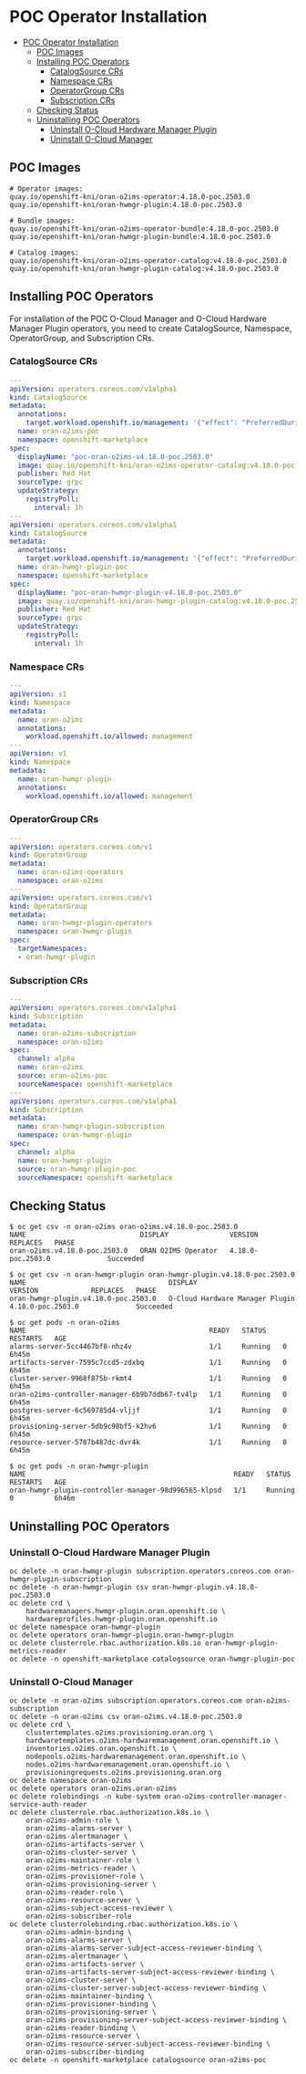 <!--
SPDX-FileCopyrightText: Red Hat

SPDX-License-Identifier: Apache-2.0
-->

<!-- vscode-markdown-toc -->

# POC Operator Installation

<!-- TOC -->
- [POC Operator Installation](#poc-operator-installation)
  - [POC Images](#poc-images)
  - [Installing POC Operators](#installing-poc-operators)
    - [CatalogSource CRs](#catalogsource-crs)
    - [Namespace CRs](#namespace-crs)
    - [OperatorGroup CRs](#operatorgroup-crs)
    - [Subscription CRs](#subscription-crs)
  - [Checking Status](#checking-status)
  - [Uninstalling POC Operators](#uninstalling-poc-operators)
    - [Uninstall O-Cloud Hardware Manager Plugin](#uninstall-o-cloud-hardware-manager-plugin)
    - [Uninstall O-Cloud Manager](#uninstall-o-cloud-manager)
<!-- TOC -->

<!-- vscode-markdown-toc-config
	numbering=false
	autoSave=false
	/vscode-markdown-toc-config -->
<!-- /vscode-markdown-toc -->

## POC Images

```console
# Operator images:
quay.io/openshift-kni/oran-o2ims-operator:4.18.0-poc.2503.0
quay.io/openshift-kni/oran-hwmgr-plugin:4.18.0-poc.2503.0

# Bundle images:
quay.io/openshift-kni/oran-o2ims-operator-bundle:4.18.0-poc.2503.0
quay.io/openshift-kni/oran-hwmgr-plugin-bundle:4.18.0-poc.2503.0

# Catalog images:
quay.io/openshift-kni/oran-o2ims-operator-catalog:v4.18.0-poc.2503.0
quay.io/openshift-kni/oran-hwmgr-plugin-catalog:v4.18.0-poc.2503.0
```

## Installing POC Operators

For installation of the POC O-Cloud Manager and O-Cloud Hardware Manager Plugin operators, you need to create CatalogSource, Namespace, OperatorGroup, and Subscription CRs.

### CatalogSource CRs

```yaml
---
apiVersion: operators.coreos.com/v1alpha1
kind: CatalogSource
metadata:
  annotations:
    target.workload.openshift.io/management: '{"effect": "PreferredDuringScheduling"}'
  name: oran-o2ims-poc
  namespace: openshift-marketplace
spec:
  displayName: "poc-oran-o2ims-v4.18.0-poc.2503.0"
  image: quay.io/openshift-kni/oran-o2ims-operator-catalog:v4.18.0-poc.2503.0
  publisher: Red Hat
  sourceType: grpc
  updateStrategy:
    registryPoll:
      interval: 1h
---
apiVersion: operators.coreos.com/v1alpha1
kind: CatalogSource
metadata:
  annotations:
    target.workload.openshift.io/management: '{"effect": "PreferredDuringScheduling"}'
  name: oran-hwmgr-plugin-poc
  namespace: openshift-marketplace
spec:
  displayName: "poc-oran-hwmgr-plugin-v4.18.0-poc.2503.0"
  image: quay.io/openshift-kni/oran-hwmgr-plugin-catalog:v4.18.0-poc.2503.0
  publisher: Red Hat
  sourceType: grpc
  updateStrategy:
    registryPoll:
      interval: 1h
```

### Namespace CRs

```yaml
---
apiVersion: v1
kind: Namespace
metadata:
  name: oran-o2ims
  annotations:
    workload.openshift.io/allowed: management
---
apiVersion: v1
kind: Namespace
metadata:
  name: oran-hwmgr-plugin
  annotations:
    workload.openshift.io/allowed: management
```

### OperatorGroup CRs

```yaml
---
apiVersion: operators.coreos.com/v1
kind: OperatorGroup
metadata:
  name: oran-o2ims-operators
  namespace: oran-o2ims
---
apiVersion: operators.coreos.com/v1
kind: OperatorGroup
metadata:
  name: oran-hwmgr-plugin-operators
  namespace: oran-hwmgr-plugin
spec:
  targetNamespaces:
  - oran-hwmgr-plugin
```

### Subscription CRs

```yaml
---
apiVersion: operators.coreos.com/v1alpha1
kind: Subscription
metadata:
  name: oran-o2ims-subscription
  namespace: oran-o2ims
spec:
  channel: alpha
  name: oran-o2ims
  source: oran-o2ims-poc
  sourceNamespace: openshift-marketplace
---
apiVersion: operators.coreos.com/v1alpha1
kind: Subscription
metadata:
  name: oran-hwmgr-plugin-subscription
  namespace: oran-hwmgr-plugin
spec:
  channel: alpha
  name: oran-hwmgr-plugin
  source: oran-hwmgr-plugin-poc
  sourceNamespace: openshift-marketplace
```

## Checking Status

```console
$ oc get csv -n oran-o2ims oran-o2ims.v4.18.0-poc.2503.0
NAME                            DISPLAY               VERSION             REPLACES   PHASE
oran-o2ims.v4.18.0-poc.2503.0   ORAN O2IMS Operator   4.18.0-poc.2503.0              Succeeded

$ oc get csv -n oran-hwmgr-plugin oran-hwmgr-plugin.v4.18.0-poc.2503.0
NAME                                   DISPLAY                           VERSION             REPLACES   PHASE
oran-hwmgr-plugin.v4.18.0-poc.2503.0   O-Cloud Hardware Manager Plugin   4.18.0-poc.2503.0              Succeeded

$ oc get pods -n oran-o2ims
NAME                                             READY   STATUS    RESTARTS   AGE
alarms-server-5cc4467bf8-nhz4v                   1/1     Running   0          6h45m
artifacts-server-7595c7ccd5-zdxbq                1/1     Running   0          6h45m
cluster-server-9968f875b-rkmt4                   1/1     Running   0          6h45m
oran-o2ims-controller-manager-6b9b7ddb67-tv4lp   1/1     Running   0          6h45m
postgres-server-6c569785d4-vljjf                 1/1     Running   0          6h45m
provisioning-server-5db9c98bf5-k2hv6             1/1     Running   0          6h45m
resource-server-5787b487dc-dvr4k                 1/1     Running   0          6h45m

$ oc get pods -n oran-hwmgr-plugin
NAME                                                   READY   STATUS    RESTARTS   AGE
oran-hwmgr-plugin-controller-manager-98d996565-klpsd   1/1     Running   0          6h46m
```

## Uninstalling POC Operators

### Uninstall O-Cloud Hardware Manager Plugin

```console
oc delete -n oran-hwmgr-plugin subscription.operators.coreos.com oran-hwmgr-plugin-subscription
oc delete -n oran-hwmgr-plugin csv oran-hwmgr-plugin.v4.18.0-poc.2503.0
oc delete crd \
    hardwaremanagers.hwmgr-plugin.oran.openshift.io \
    hardwareprofiles.hwmgr-plugin.oran.openshift.io
oc delete namespace oran-hwmgr-plugin
oc delete operators oran-hwmgr-plugin.oran-hwmgr-plugin
oc delete clusterrole.rbac.authorization.k8s.io oran-hwmgr-plugin-metrics-reader
oc delete -n openshift-marketplace catalogsource oran-hwmgr-plugin-poc
```

### Uninstall O-Cloud Manager

```console
oc delete -n oran-o2ims subscription.operators.coreos.com oran-o2ims-subscription
oc delete -n oran-o2ims csv oran-o2ims.v4.18.0-poc.2503.0
oc delete crd \
    clustertemplates.o2ims.provisioning.oran.org \
    hardwaretemplates.o2ims-hardwaremanagement.oran.openshift.io \
    inventories.o2ims.oran.openshift.io \
    nodepools.o2ims-hardwaremanagement.oran.openshift.io \
    nodes.o2ims-hardwaremanagement.oran.openshift.io \
    provisioningrequests.o2ims.provisioning.oran.org
oc delete namespace oran-o2ims
oc delete operators oran-o2ims.oran-o2ims
oc delete rolebindings -n kube-system oran-o2ims-controller-manager-service-auth-reader
oc delete clusterrole.rbac.authorization.k8s.io \
    oran-o2ims-admin-role \
    oran-o2ims-alarms-server \
    oran-o2ims-alertmanager \
    oran-o2ims-artifacts-server \
    oran-o2ims-cluster-server \
    oran-o2ims-maintainer-role \
    oran-o2ims-metrics-reader \
    oran-o2ims-provisioner-role \
    oran-o2ims-provisioning-server \
    oran-o2ims-reader-role \
    oran-o2ims-resource-server \
    oran-o2ims-subject-access-reviewer \
    oran-o2ims-subscriber-role
oc delete clusterrolebinding.rbac.authorization.k8s.io \
    oran-o2ims-admin-binding \
    oran-o2ims-alarms-server \
    oran-o2ims-alarms-server-subject-access-reviewer-binding \
    oran-o2ims-alertmanager \
    oran-o2ims-artifacts-server \
    oran-o2ims-artifacts-server-subject-access-reviewer-binding \
    oran-o2ims-cluster-server \
    oran-o2ims-cluster-server-subject-access-reviewer-binding \
    oran-o2ims-maintainer-binding \
    oran-o2ims-provisioner-binding \
    oran-o2ims-provisioning-server \
    oran-o2ims-provisioning-server-subject-access-reviewer-binding \
    oran-o2ims-reader-binding \
    oran-o2ims-resource-server \
    oran-o2ims-resource-server-subject-access-reviewer-binding \
    oran-o2ims-subscriber-binding
oc delete -n openshift-marketplace catalogsource oran-o2ims-poc
```
